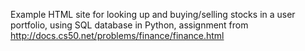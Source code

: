 Example HTML site for looking up and buying/selling stocks in a user portfolio, using SQL database in Python,
assignment from http://docs.cs50.net/problems/finance/finance.html
